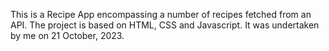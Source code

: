 This is a Recipe App encompassing a number of recipes fetched from an API. The project is based on HTML, CSS and Javascript. It was undertaken by me on 21 October, 2023.
